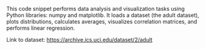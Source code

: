 This code snippet performs data analysis and visualization tasks using Python libraries: numpy and matplotlib. 
It loads a dataset (the adult dataset), plots distributions, calculates averages, visualizes correlation matrices, and performs linear regression. 

Link to dataset:
https://archive.ics.uci.edu/dataset/2/adult
